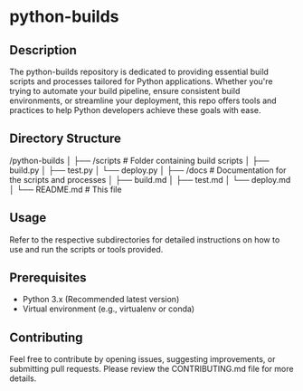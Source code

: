 # python-builds

## Description
The python-builds repository is dedicated to providing essential build scripts and processes tailored for Python applications. Whether you're trying to automate your build pipeline, ensure consistent build environments, or streamline your deployment, this repo offers tools and practices to help Python developers achieve these goals with ease.

## Directory Structure
/python-builds
│
├── /scripts               # Folder containing build scripts
│   ├── build.py
│   ├── test.py
│   └── deploy.py
│
├── /docs                  # Documentation for the scripts and processes
│   ├── build.md
│   ├── test.md
│   └── deploy.md
│
└── README.md              # This file

## Usage
Refer to the respective subdirectories for detailed instructions on how to use and run the scripts or tools provided.

## Prerequisites
- Python 3.x (Recommended latest version)
- Virtual environment (e.g., virtualenv or conda)

## Contributing
Feel free to contribute by opening issues, suggesting improvements, or submitting pull requests. Please review the CONTRIBUTING.md file for more details.
